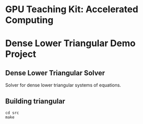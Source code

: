 # GPU Teaching Kit: Accelerated Computing
# Dense Lower Triangular Demo Project

## Dense Lower Triangular Solver

Solver for dense lower triangular systems of equations.

## Building triangular

    cd src
    make
